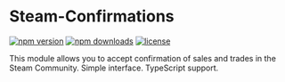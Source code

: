 # Steam-Confirmations
[![npm version](https://img.shields.io/npm/v/steamcommunity-mobile-confirmations.svg)](https://npmjs.com/package/steam-confirmations)
[![npm downloads](https://img.shields.io/npm/dm/steamcommunity-mobile-confirmations.svg)](https://npmjs.com/package/steam-confirmations)
[![license](https://img.shields.io/npm/l/steamcommunity-mobile-confirmations.svg)](https://github.com/GaletskyIvan/steamcommunity-mobile-confirmations/blob/master/LICENSE)


This module allows you to accept confirmation of sales and trades in the Steam Community. Simple interface. TypeScript support.